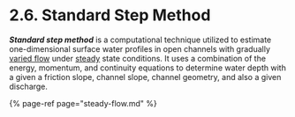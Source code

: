 # 2.6. Standard Step Method

_**Standard step method**_ is a computational technique utilized to estimate one-dimensional surface water profiles in open channels with gradually [varied flow](gradually-varied-flow.md) under [steady](steady-flow.md) state conditions. It uses a combination of the energy, momentum, and continuity equations to determine water depth with a given a friction slope, channel slope, channel geometry, and also a given discharge.

{% page-ref page="steady-flow.md" %}

